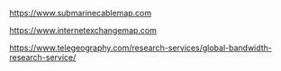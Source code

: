 https://www.submarinecablemap.com

https://www.internetexchangemap.com

https://www.telegeography.com/research-services/global-bandwidth-research-service/
